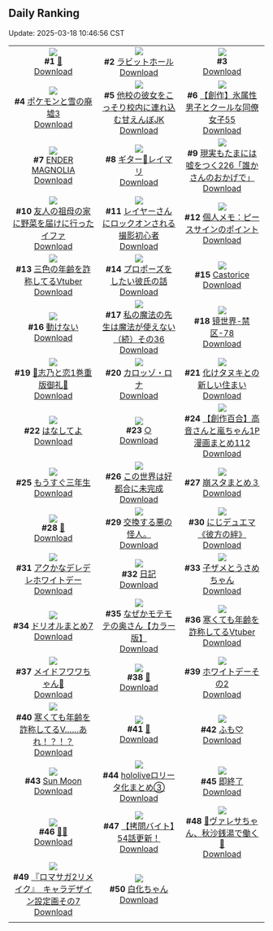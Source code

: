 ## Daily Ranking
Update: 2025-03-18 10:46:56 CST

|      |      |      |
| :----: | :----: | :----: |
| ![](https://i.pixiv.re/c/240x480/img-master/img/2025/03/15/00/00/04/128213597_p0_master1200.jpg)<br>**#1** [🐼](https://www.pixiv.net/artworks/128213597)<br>[Download](https://i.pixiv.re/img-original/img/2025/03/15/00/00/04/128213597_p0.jpg) | ![](https://i.pixiv.re/c/240x480/img-master/img/2025/03/16/00/00/03/128252651_p0_master1200.jpg)<br>**#2** [ラビットホール](https://www.pixiv.net/artworks/128252651)<br>[Download](https://i.pixiv.re/img-original/img/2025/03/16/00/00/03/128252651_p0.jpg) | ![](https://s.pximg.net/common/images/limit_unviewable_s.png)<br>**#3** [](https://www.pixiv.net/artworks/128213737)<br>[Download](https://s.pximg.net/common/images/limit_unviewable_s.png) |
| ![](https://i.pixiv.re/c/240x480/img-master/img/2025/03/16/00/29/52/128254375_p0_master1200.jpg)<br>**#4** [ポケモンと雪の廃墟3](https://www.pixiv.net/artworks/128254375)<br>[Download](https://i.pixiv.re/img-original/img/2025/03/16/00/29/52/128254375_p0.png) | ![](https://i.pixiv.re/c/240x480/img-master/img/2025/03/15/21/29/55/128246274_p0_master1200.jpg)<br>**#5** [他校の彼女をこっそり校内に連れ込む甘えんぼJK](https://www.pixiv.net/artworks/128246274)<br>[Download](https://i.pixiv.re/img-original/img/2025/03/15/21/29/55/128246274_p0.jpg) | ![](https://i.pixiv.re/c/240x480/img-master/img/2025/03/17/17/08/07/128253323_p0_master1200.jpg)<br>**#6** [【創作】氷属性男子とクールな同僚女子55](https://www.pixiv.net/artworks/128253323)<br>[Download](https://i.pixiv.re/img-original/img/2025/03/17/17/08/07/128253323_p0.jpg) |
| ![](https://i.pixiv.re/c/240x480/img-master/img/2025/03/15/00/12/25/128214485_p0_master1200.jpg)<br>**#7** [ENDER MAGNOLIA](https://www.pixiv.net/artworks/128214485)<br>[Download](https://i.pixiv.re/img-original/img/2025/03/15/00/12/25/128214485_p0.png) | ![](https://i.pixiv.re/c/240x480/img-master/img/2025/03/15/00/00/09/128213639_p0_master1200.jpg)<br>**#8** [ギター🎸レイマリ](https://www.pixiv.net/artworks/128213639)<br>[Download](https://i.pixiv.re/img-original/img/2025/03/15/00/00/09/128213639_p0.jpg) | ![](https://i.pixiv.re/c/240x480/img-master/img/2025/03/16/18/00/08/128278655_p0_master1200.jpg)<br>**#9** [現実もたまには嘘をつく226「誰かさんのおかげで」](https://www.pixiv.net/artworks/128278655)<br>[Download](https://i.pixiv.re/img-original/img/2025/03/16/18/00/08/128278655_p0.jpg) |
| ![](https://i.pixiv.re/c/240x480/img-master/img/2025/03/15/01/48/12/128218030_p0_master1200.jpg)<br>**#10** [友人の祖母の家に野菜を届けに行ったイファ](https://www.pixiv.net/artworks/128218030)<br>[Download](https://i.pixiv.re/img-original/img/2025/03/15/01/48/12/128218030_p0.jpg) | ![](https://i.pixiv.re/c/240x480/img-master/img/2025/03/16/21/16/50/128286476_p0_master1200.jpg)<br>**#11** [レイヤーさんにロックオンされる撮影初心者](https://www.pixiv.net/artworks/128286476)<br>[Download](https://i.pixiv.re/img-original/img/2025/03/16/21/16/50/128286476_p0.jpg) | ![](https://i.pixiv.re/c/240x480/img-master/img/2025/03/15/06/00/07/128222046_p0_master1200.jpg)<br>**#12** [個人メモ：ピースサインのポイント](https://www.pixiv.net/artworks/128222046)<br>[Download](https://i.pixiv.re/img-original/img/2025/03/15/06/00/07/128222046_p0.jpg) |
| ![](https://i.pixiv.re/c/240x480/img-master/img/2025/03/15/21/05/03/128245289_p0_master1200.jpg)<br>**#13** [三色の年齢を詐称してるVtuber](https://www.pixiv.net/artworks/128245289)<br>[Download](https://i.pixiv.re/img-original/img/2025/03/15/21/05/03/128245289_p0.png) | ![](https://i.pixiv.re/c/240x480/img-master/img/2025/03/15/01/10/37/128216939_p0_master1200.jpg)<br>**#14** [プロポーズをしたい彼氏の話](https://www.pixiv.net/artworks/128216939)<br>[Download](https://i.pixiv.re/img-original/img/2025/03/15/01/10/37/128216939_p0.png) | ![](https://i.pixiv.re/c/240x480/img-master/img/2025/03/16/01/13/11/128255980_p0_master1200.jpg)<br>**#15** [Castorice](https://www.pixiv.net/artworks/128255980)<br>[Download](https://i.pixiv.re/img-original/img/2025/03/16/01/13/11/128255980_p0.png) |
| ![](https://i.pixiv.re/c/240x480/img-master/img/2025/03/15/00/02/11/128214000_p0_master1200.jpg)<br>**#16** [動けない](https://www.pixiv.net/artworks/128214000)<br>[Download](https://i.pixiv.re/img-original/img/2025/03/15/00/02/11/128214000_p0.jpg) | ![](https://i.pixiv.re/c/240x480/img-master/img/2025/03/15/00/03/16/128214102_p0_master1200.jpg)<br>**#17** [私の魔法の先生は魔法が使えない（続）その36](https://www.pixiv.net/artworks/128214102)<br>[Download](https://i.pixiv.re/img-original/img/2025/03/15/00/03/16/128214102_p0.jpg) | ![](https://i.pixiv.re/c/240x480/img-master/img/2025/03/15/00/00/04/128213599_p0_master1200.jpg)<br>**#18** [镜世界-禁区-78](https://www.pixiv.net/artworks/128213599)<br>[Download](https://i.pixiv.re/img-original/img/2025/03/15/00/00/04/128213599_p0.jpg) |
| ![](https://i.pixiv.re/c/240x480/img-master/img/2025/03/16/00/10/17/128253555_p0_master1200.jpg)<br>**#19** [🩵志乃と恋1巻重版御礼🩷](https://www.pixiv.net/artworks/128253555)<br>[Download](https://i.pixiv.re/img-original/img/2025/03/16/00/10/17/128253555_p0.jpg) | ![](https://i.pixiv.re/c/240x480/img-master/img/2025/03/15/00/00/20/128213730_p0_master1200.jpg)<br>**#20** [カロッゾ・ロナ](https://www.pixiv.net/artworks/128213730)<br>[Download](https://i.pixiv.re/img-original/img/2025/03/15/00/00/20/128213730_p0.jpg) | ![](https://i.pixiv.re/c/240x480/img-master/img/2025/03/16/11/02/17/128253083_p0_master1200.jpg)<br>**#21** [化けタヌキとの新しい住まい](https://www.pixiv.net/artworks/128253083)<br>[Download](https://i.pixiv.re/img-original/img/2025/03/16/11/02/17/128253083_p0.jpg) |
| ![](https://i.pixiv.re/c/240x480/img-master/img/2025/03/16/00/00/12/128252707_p0_master1200.jpg)<br>**#22** [はなしてよ](https://www.pixiv.net/artworks/128252707)<br>[Download](https://i.pixiv.re/img-original/img/2025/03/16/00/00/12/128252707_p0.jpg) | ![](https://i.pixiv.re/c/240x480/img-master/img/2025/03/16/00/00/27/128252801_p0_master1200.jpg)<br>**#23** [○](https://www.pixiv.net/artworks/128252801)<br>[Download](https://i.pixiv.re/img-original/img/2025/03/16/00/00/27/128252801_p0.png) | ![](https://i.pixiv.re/c/240x480/img-master/img/2025/03/15/00/02/40/128214044_p0_master1200.jpg)<br>**#24** [【創作百合】高音さんと嵐ちゃん1P漫画まとめ112](https://www.pixiv.net/artworks/128214044)<br>[Download](https://i.pixiv.re/img-original/img/2025/03/15/00/02/40/128214044_p0.jpg) |
| ![](https://i.pixiv.re/c/240x480/img-master/img/2025/03/15/00/00/30/128213790_p0_master1200.jpg)<br>**#25** [もうすぐ三年生](https://www.pixiv.net/artworks/128213790)<br>[Download](https://i.pixiv.re/img-original/img/2025/03/15/00/00/30/128213790_p0.jpg) | ![](https://i.pixiv.re/c/240x480/img-master/img/2025/03/15/22/29/26/128248812_p0_master1200.jpg)<br>**#26** [この世界は好都合に未完成](https://www.pixiv.net/artworks/128248812)<br>[Download](https://i.pixiv.re/img-original/img/2025/03/15/22/29/26/128248812_p0.jpg) | ![](https://i.pixiv.re/c/240x480/img-master/img/2025/03/15/21/48/39/128247076_p0_master1200.jpg)<br>**#27** [崩スタまとめ３](https://www.pixiv.net/artworks/128247076)<br>[Download](https://i.pixiv.re/img-original/img/2025/03/15/21/48/39/128247076_p0.jpg) |
| ![](https://i.pixiv.re/c/240x480/img-master/img/2025/03/16/01/23/10/128256270_p0_master1200.jpg)<br>**#28** [🌟](https://www.pixiv.net/artworks/128256270)<br>[Download](https://i.pixiv.re/img-original/img/2025/03/16/01/23/10/128256270_p0.jpg) | ![](https://i.pixiv.re/c/240x480/img-master/img/2025/03/15/21/11/13/128240276_p0_master1200.jpg)<br>**#29** [交換する悪の怪人。](https://www.pixiv.net/artworks/128240276)<br>[Download](https://i.pixiv.re/img-original/img/2025/03/15/21/11/13/128240276_p0.jpg) | ![](https://i.pixiv.re/c/240x480/img-master/img/2025/03/16/00/00/21/128252763_p0_master1200.jpg)<br>**#30** [にじデュエマ《彼方の絆》](https://www.pixiv.net/artworks/128252763)<br>[Download](https://i.pixiv.re/img-original/img/2025/03/16/00/00/21/128252763_p0.jpg) |
| ![](https://i.pixiv.re/c/240x480/img-master/img/2025/03/16/00/13/12/128253692_p0_master1200.jpg)<br>**#31** [アクかなデレデレホワイトデー](https://www.pixiv.net/artworks/128253692)<br>[Download](https://i.pixiv.re/img-original/img/2025/03/16/00/13/12/128253692_p0.png) | ![](https://i.pixiv.re/c/240x480/img-master/img/2025/03/15/16/04/06/128235062_p0_master1200.jpg)<br>**#32** [日記](https://www.pixiv.net/artworks/128235062)<br>[Download](https://i.pixiv.re/img-original/img/2025/03/15/16/04/06/128235062_p0.png) | ![](https://i.pixiv.re/c/240x480/img-master/img/2025/03/16/02/18/45/128257833_p0_master1200.jpg)<br>**#33** [子ザメとうさめちゃん](https://www.pixiv.net/artworks/128257833)<br>[Download](https://i.pixiv.re/img-original/img/2025/03/16/02/18/45/128257833_p0.jpg) |
| ![](https://i.pixiv.re/c/240x480/img-master/img/2025/03/15/22/28/23/128248764_p0_master1200.jpg)<br>**#34** [ドリオルまとめ7](https://www.pixiv.net/artworks/128248764)<br>[Download](https://i.pixiv.re/img-original/img/2025/03/15/22/28/23/128248764_p0.jpg) | ![](https://i.pixiv.re/c/240x480/img-master/img/2025/03/15/00/04/40/128214206_p0_master1200.jpg)<br>**#35** [なぜかモテモテの奥さん【カラー版】](https://www.pixiv.net/artworks/128214206)<br>[Download](https://i.pixiv.re/img-original/img/2025/03/15/00/04/40/128214206_p0.jpg) | ![](https://i.pixiv.re/c/240x480/img-master/img/2025/03/16/21/10/46/128286244_p0_master1200.jpg)<br>**#36** [寒くても年齢を詐称してるVtuber](https://www.pixiv.net/artworks/128286244)<br>[Download](https://i.pixiv.re/img-original/img/2025/03/16/21/10/46/128286244_p0.png) |
| ![](https://i.pixiv.re/c/240x480/img-master/img/2025/03/15/18/00/02/128238283_p0_master1200.jpg)<br>**#37** [メイドフワワちゃん🩵](https://www.pixiv.net/artworks/128238283)<br>[Download](https://i.pixiv.re/img-original/img/2025/03/15/18/00/02/128238283_p0.png) | ![](https://i.pixiv.re/c/240x480/img-master/img/2025/03/16/00/00/20/128252757_p0_master1200.jpg)<br>**#38** [🌸](https://www.pixiv.net/artworks/128252757)<br>[Download](https://i.pixiv.re/img-original/img/2025/03/16/00/00/20/128252757_p0.png) | ![](https://i.pixiv.re/c/240x480/img-master/img/2025/03/15/21/51/12/128247171_p0_master1200.jpg)<br>**#39** [ホワイトデーその2](https://www.pixiv.net/artworks/128247171)<br>[Download](https://i.pixiv.re/img-original/img/2025/03/15/21/51/12/128247171_p0.jpg) |
| ![](https://i.pixiv.re/c/240x480/img-master/img/2025/03/16/23/03/55/128291531_p0_master1200.jpg)<br>**#40** [寒くても年齢を詐称してるV……あれ！？！？](https://www.pixiv.net/artworks/128291531)<br>[Download](https://i.pixiv.re/img-original/img/2025/03/16/23/03/55/128291531_p0.png) | ![](https://i.pixiv.re/c/240x480/img-master/img/2025/03/16/00/12/03/128253639_p0_master1200.jpg)<br>**#41** [🥞](https://www.pixiv.net/artworks/128253639)<br>[Download](https://i.pixiv.re/img-original/img/2025/03/16/00/12/03/128253639_p0.png) | ![](https://i.pixiv.re/c/240x480/img-master/img/2025/03/15/00/28/14/128215327_p0_master1200.jpg)<br>**#42** [ふも♡](https://www.pixiv.net/artworks/128215327)<br>[Download](https://i.pixiv.re/img-original/img/2025/03/15/00/28/14/128215327_p0.jpg) |
| ![](https://i.pixiv.re/c/240x480/img-master/img/2025/03/15/18/08/59/128238814_p0_master1200.jpg)<br>**#43** [Sun Moon](https://www.pixiv.net/artworks/128238814)<br>[Download](https://i.pixiv.re/img-original/img/2025/03/15/18/08/59/128238814_p0.jpg) | ![](https://i.pixiv.re/c/240x480/img-master/img/2025/03/16/00/04/36/128253251_p0_master1200.jpg)<br>**#44** [hololiveロリータ化まとめ③](https://www.pixiv.net/artworks/128253251)<br>[Download](https://i.pixiv.re/img-original/img/2025/03/16/00/04/36/128253251_p0.jpg) | ![](https://i.pixiv.re/c/240x480/img-master/img/2025/03/16/00/00/42/128252861_p0_master1200.jpg)<br>**#45** [即終了](https://www.pixiv.net/artworks/128252861)<br>[Download](https://i.pixiv.re/img-original/img/2025/03/16/00/00/42/128252861_p0.jpg) |
| ![](https://i.pixiv.re/c/240x480/img-master/img/2025/03/15/04/25/11/128220829_p0_master1200.jpg)<br>**#46** [🤍🤍](https://www.pixiv.net/artworks/128220829)<br>[Download](https://i.pixiv.re/img-original/img/2025/03/15/04/25/11/128220829_p0.jpg) | ![](https://i.pixiv.re/c/240x480/img-master/img/2025/03/16/12/00/11/128268263_p0_master1200.jpg)<br>**#47** [【拷問バイト】54話更新！](https://www.pixiv.net/artworks/128268263)<br>[Download](https://i.pixiv.re/img-original/img/2025/03/16/12/00/11/128268263_p0.jpg) | ![](https://i.pixiv.re/c/240x480/img-master/img/2025/03/15/00/00/35/128213816_p0_master1200.jpg)<br>**#48** [🐄ヴァレサちゃん、秋沙銭湯で働く💜](https://www.pixiv.net/artworks/128213816)<br>[Download](https://i.pixiv.re/img-original/img/2025/03/15/00/00/35/128213816_p0.jpg) |
| ![](https://i.pixiv.re/c/240x480/img-master/img/2025/03/16/13/23/36/128270626_p0_master1200.jpg)<br>**#49** [『ロマサガ2リメイク』　キャラデザイン設定画その7](https://www.pixiv.net/artworks/128270626)<br>[Download](https://i.pixiv.re/img-original/img/2025/03/16/13/23/36/128270626_p0.jpg) | ![](https://i.pixiv.re/c/240x480/img-master/img/2025/03/15/12/12/41/128227234_p0_master1200.jpg)<br>**#50** [白化ちゃん](https://www.pixiv.net/artworks/128227234)<br>[Download](https://i.pixiv.re/img-original/img/2025/03/15/12/12/41/128227234_p0.png) |
|      |

